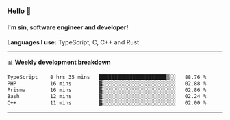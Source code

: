 ### Hello 👋
#### I'm sin, software engineer and developer!

**Languages I use:** TypeScript, C, C++ and Rust

---
📊 **Weekly development breakdown**

<!--START_SECTION:waka-->

```txt
TypeScript    8 hrs 35 mins   ██████████████████████▒░░   88.76 %
PHP           16 mins         ▓░░░░░░░░░░░░░░░░░░░░░░░░   02.88 %
Prisma        16 mins         ▓░░░░░░░░░░░░░░░░░░░░░░░░   02.86 %
Bash          12 mins         ▓░░░░░░░░░░░░░░░░░░░░░░░░   02.24 %
C++           11 mins         ▓░░░░░░░░░░░░░░░░░░░░░░░░   02.00 %
```

<!--END_SECTION:waka-->

---
